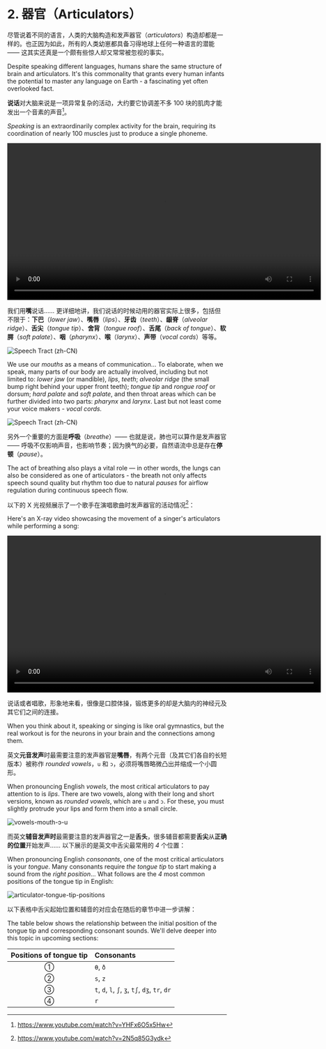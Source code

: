 # 2. 器官（Articulators）

尽管说着不同的语言，人类的大脑构造和发声器官（*articulators*）构造却都是一样的。也正因为如此，所有的人类幼崽都具备习得地球上任何一种语言的潜能 —— 这其实还真是一个颇有些惊人却又常常被忽视的事实。

Despite speaking different languages, humans share the same structure of brain and articulators. It's this commonality that grants every human infants the potential to master any language on Earth - a fascinating yet often overlooked fact.

**说话**对大脑来说是一项异常复杂的活动，大约要它协调差不多 100 块的肌肉才能发出一个音素的声音[^1]。

*Speaking* is an extraordinarily complex activity for the brain, requiring its coordination of nearly 100 muscles just to produce a single phoneme.

<video controls width="720"> <source src="/videos/speech-form-brain-signals.mp4" type="video/mp4"></source>Your browser does not support the video tag. </video>

我们用**嘴**说话…… 更详细地讲，我们说话的时候动用的器官实际上很多，包括但不限于：**下巴**（*lower jaw*）、**嘴唇**（*lips*）、**牙齿**（*teeth*）、**龈脊**（*alveolar ridge*）、**舌尖**（*tongue tip*）、**舍背**（*tongue roof*）、**舌尾**（*back of tongue*）、**软腭**（*soft palate*）、**咽**（*pharynx*）、**喉**（*larynx*）、**声带**（*vocal cords*）等等。

![Speech Tract (zh-CN)](/images/articulators-cn.svg)

We use our *mouths* as a means of communication... To elaborate, when we speak, many parts of our body are actually involved, including but not limited to: *lower jaw* (or mandible), *lips*, *teeth*; *alveolar ridge* (the small bump right behind your upper front teeth); *tongue tip* and *rongue roof* or dorsum; *hard palate* and *soft palate*, and then throat areas which can be further divided into two parts: *pharynx* and *larynx*. Last but not least come your voice makers - *vocal cords.*

![Speech Tract (zh-CN)](/images/articulators-en.svg)

另外一个重要的方面是**呼吸**（*breathe*）—— 也就是说，肺也可以算作是发声器官 —— 呼吸不仅影响声音，也影响节奏；因为换气的必要，自然语流中总是存在**停顿**（*pause*）。

The act of breathing also plays a vital role — in other words, the lungs can also be considered as one of articulators - the breath not only affects speech sound quality but rhythm too due to natural *pauses* for airflow regulation during continuous speech flow.

以下的 X 光视频展示了一个歌手在演唱歌曲时发声器官的活动情况[^2]：

Here's an X-ray video showcasing the movement of a singer's articulators while performing a song:

<video controls width="720"> <source src="/videos/articulator-movement-singing.mp4" type="video/mp4"></source>Your browser does not support the video tag. </video>

说话或者唱歌，形象地来看，很像是口腔体操，锻炼更多的却是大脑内的神经元及其它们之间的连接。

When you think about it, speaking or singing is like oral gymnastics, but the real workout is for the neurons in your brain and the connections among them.

英文**元音发声**时最需要注意的发声器官是**嘴唇**，有两个元音（及其它们各自的长短版本）被称作 *rounded vowels*，`u` 和 `ɔ`，必须将嘴唇略微凸出并缩成一个小圆形。

When pronouncing English *vowels*, the most critical articulators to pay attention to is *lips*. There are two vowels, along with their long and short versions, known as *rounded vowels*, which are `u` and `ɔ`. For these, you must slightly protrude your lips and form them into a small circle.

![vowels-mouth-ɔ-u](/images/vowels-mouth-ɔ-u.svg)

而英文**辅音发声时**最需要注意的发声器官之一是**舌头**，很多辅音都需要**舌尖**从**正确的位置**开始发声…… 以下展示的是英文中舌尖最常用的 *4* 个位置：

When pronouncing English *consonants*, one of the most critical articulators is your *tongue*. Many consonants require *the tongue tip* to start making a sound from the *right position*... What follows are the *4* most common positions of the tongue tip in English:

![articulator-tongue-tip-positions](/images/articulator-tongue-tip-positions.svg)

以下表格中舌尖起始位置和辅音的对应会在随后的章节中进一步讲解：

The table below shows the relationship between the initial position of the tongue tip and corresponding consonant sounds. We'll delve deeper into this topic in upcoming sections:

| Positions of tongue tip | Consonants                                      |
| :---------------------: | :---------------------------------------------- |
|            ①            | `θ`, `ð`                                        |
|            ②            | `s`, `z`                                        |
|            ③            | `t`, `d`, `l`, `ʃ`, `ʒ`, `tʃ`, `dʒ`, `tr`, `dr` |
|            ④            | `r`                                             |

[^1]: https://www.youtube.com/watch?v=YHFx6O5x5Hw
[^2]: https://www.youtube.com/watch?v=2N5q85G3ydk

